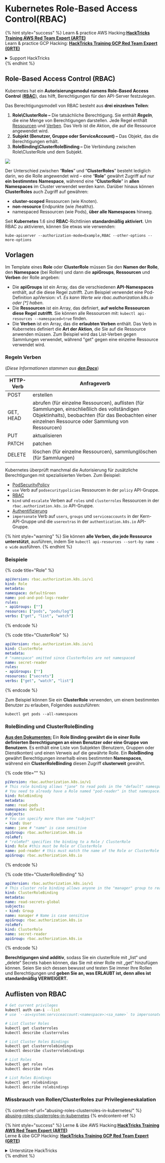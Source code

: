 # Kubernetes Role-Based Access Control(RBAC)

{% hint style="success" %}
Learn & practice AWS Hacking:<img src="../../.gitbook/assets/image (1).png" alt="" data-size="line">[**HackTricks Training AWS Red Team Expert (ARTE)**](https://training.hacktricks.xyz/courses/arte)<img src="../../.gitbook/assets/image (1).png" alt="" data-size="line">\
Learn & practice GCP Hacking: <img src="../../.gitbook/assets/image (2).png" alt="" data-size="line">[**HackTricks Training GCP Red Team Expert (GRTE)**<img src="../../.gitbook/assets/image (2).png" alt="" data-size="line">](https://training.hacktricks.xyz/courses/grte)

<details>

<summary>Support HackTricks</summary>

* Check the [**subscription plans**](https://github.com/sponsors/carlospolop)!
* **Join the** 💬 [**Discord group**](https://discord.gg/hRep4RUj7f) or the [**telegram group**](https://t.me/peass) or **follow** us on **Twitter** 🐦 [**@hacktricks\_live**](https://twitter.com/hacktricks\_live)**.**
* **Share hacking tricks by submitting PRs to the** [**HackTricks**](https://github.com/carlospolop/hacktricks) and [**HackTricks Cloud**](https://github.com/carlospolop/hacktricks-cloud) github repos.

</details>
{% endhint %}

## Role-Based Access Control (RBAC)

Kubernetes hat ein **Autorisierungsmodul namens Role-Based Access Control** ([**RBAC**](https://kubernetes.io/docs/reference/access-authn-authz/rbac/)), das hilft, Berechtigungen für den API-Server festzulegen.

Das Berechtigungsmodell von RBAC besteht aus **drei einzelnen Teilen**:

1. **Role\ClusterRole ­–** Die tatsächliche Berechtigung. Sie enthält _**Regeln**_, die eine Menge von Berechtigungen darstellen. Jede Regel enthält [Ressourcen](https://kubernetes.io/docs/reference/kubectl/overview/#resource-types) und [Verben](https://kubernetes.io/docs/reference/access-authn-authz/authorization/#determine-the-request-verb). Das Verb ist die Aktion, die auf die Ressource angewendet wird.
2. **Subjekt (Benutzer, Gruppe oder ServiceAccount) –** Das Objekt, das die Berechtigungen erhält.
3. **RoleBinding\ClusterRoleBinding –** Die Verbindung zwischen Role\ClusterRole und dem Subjekt.

![](https://www.cyberark.com/wp-content/uploads/2018/12/rolebiding\_serviceaccount\_and\_role-1024x551.png)

Der Unterschied zwischen “**Roles**” und “**ClusterRoles**” besteht lediglich darin, wo die Rolle angewendet wird – eine “**Role**” gewährt Zugriff auf nur **ein** **bestimmtes** **Namespace**, während eine “**ClusterRole**” in **allen Namespaces** im Cluster verwendet werden kann. Darüber hinaus können **ClusterRoles** auch Zugriff auf gewähren:

* **cluster-scoped** Ressourcen (wie Knoten).
* **non-resource** Endpunkte (wie /healthz).
* namespaced Ressourcen (wie Pods), **über alle Namespaces** hinweg.

Seit **Kubernetes** 1.6 sind **RBAC**-Richtlinien **standardmäßig aktiviert**. Um RBAC zu aktivieren, können Sie etwas wie verwenden:
```
kube-apiserver --authorization-mode=Example,RBAC --other-options --more-options
```
## Vorlagen

Im Template eines **Role** oder **ClusterRole** müssen Sie den **Namen der Rolle**, den **Namespace** (bei Rollen) und dann die **apiGroups**, **Ressourcen** und **Verben** der Rolle angeben:

* Die **apiGroups** ist ein Array, das die verschiedenen **API-Namespaces** enthält, auf die diese Regel zutrifft. Zum Beispiel verwendet eine Pod-Definition apiVersion: v1. _Es kann Werte wie rbac.authorization.k8s.io oder \[\*] haben_.
* Die **Ressourcen** ist ein Array, das definiert, **auf welche Ressourcen diese Regel zutrifft**. Sie können alle Ressourcen mit: `kubectl api-resources --namespaced=true` finden.
* Die **Verben** ist ein Array, das die **erlaubten Verben** enthält. Das Verb in Kubernetes definiert die **Art der Aktion**, die Sie auf die Ressource anwenden müssen. Zum Beispiel wird das List-Verben gegen Sammlungen verwendet, während "get" gegen eine einzelne Ressource verwendet wird.

### Regeln Verben

(_Diese Informationen stammen aus_ [_**den Docs**_](https://kubernetes.io/docs/reference/access-authn-authz/authorization/#determine-the-request-verb))

| HTTP-Verb | Anfrageverb                                                                                                                                                  |
| --------- | ------------------------------------------------------------------------------------------------------------------------------------------------------------- |
| POST      | erstellen                                                                                                                                                    |
| GET, HEAD | abrufen (für einzelne Ressourcen), auflisten (für Sammlungen, einschließlich des vollständigen Objektinhalts), beobachten (für das Beobachten einer einzelnen Ressource oder Sammlung von Ressourcen) |
| PUT       | aktualisieren                                                                                                                                               |
| PATCH     | patchen                                                                                                                                                      |
| DELETE    | löschen (für einzelne Ressourcen), sammlunglöschen (für Sammlungen)                                                                                         |

Kubernetes überprüft manchmal die Autorisierung für zusätzliche Berechtigungen mit spezialisierten Verben. Zum Beispiel:

* [PodSecurityPolicy](https://kubernetes.io/docs/concepts/policy/pod-security-policy/)
* `use` Verb auf `podsecuritypolicies` Ressourcen in der `policy` API-Gruppe.
* [RBAC](https://kubernetes.io/docs/reference/access-authn-authz/rbac/#privilege-escalation-prevention-and-bootstrapping)
* `bind` und `escalate` Verben auf `roles` und `clusterroles` Ressourcen in der `rbac.authorization.k8s.io` API-Gruppe.
* [Authentifizierung](https://kubernetes.io/docs/reference/access-authn-authz/authentication/)
* `impersonate` Verb auf `users`, `groups` und `serviceaccounts` in der Kern-API-Gruppe und die `userextras` in der `authentication.k8s.io` API-Gruppe.

{% hint style="warning" %}
Sie können **alle Verben, die jede Ressource unterstützt**, ausführen, indem Sie `kubectl api-resources --sort-by name -o wide` ausführen.
{% endhint %}

### Beispiele

{% code title="Role" %}
```yaml
apiVersion: rbac.authorization.k8s.io/v1
kind: Role
metadata:
namespace: defaultGreen
name: pod-and-pod-logs-reader
rules:
- apiGroups: [""]
resources: ["pods", "pods/log"]
verbs: ["get", "list", "watch"]
```
{% endcode %}

{% code title="ClusterRole" %}
```yaml
apiVersion: rbac.authorization.k8s.io/v1
kind: ClusterRole
metadata:
# "namespace" omitted since ClusterRoles are not namespaced
name: secret-reader
rules:
- apiGroups: [""]
resources: ["secrets"]
verbs: ["get", "watch", "list"]
```
{% endcode %}

Zum Beispiel können Sie ein **ClusterRole** verwenden, um einem bestimmten Benutzer zu erlauben, Folgendes auszuführen:
```
kubectl get pods --all-namespaces
```
### **RoleBinding und ClusterRoleBinding**

[**Aus den Dokumenten:**](https://kubernetes.io/docs/reference/access-authn-authz/rbac/#rolebinding-and-clusterrolebinding) Ein **Role Binding gewährt die in einer Rolle definierten Berechtigungen an einen Benutzer oder eine Gruppe von Benutzern**. Es enthält eine Liste von Subjekten (Benutzern, Gruppen oder Dienstkonten) und einen Verweis auf die gewährte Rolle. Ein **RoleBinding** gewährt Berechtigungen innerhalb eines bestimmten **Namespaces**, während ein **ClusterRoleBinding** diesen Zugriff **clusterweit** gewährt.

{% code title="" %}
```yaml
piVersion: rbac.authorization.k8s.io/v1
# This role binding allows "jane" to read pods in the "default" namespace.
# You need to already have a Role named "pod-reader" in that namespace.
kind: RoleBinding
metadata:
name: read-pods
namespace: default
subjects:
# You can specify more than one "subject"
- kind: User
name: jane # "name" is case sensitive
apiGroup: rbac.authorization.k8s.io
roleRef:
# "roleRef" specifies the binding to a Role / ClusterRole
kind: Role #this must be Role or ClusterRole
name: pod-reader # this must match the name of the Role or ClusterRole you wish to bind to
apiGroup: rbac.authorization.k8s.io
```
{% endcode %}

{% code title="ClusterRoleBinding" %}
```yaml
apiVersion: rbac.authorization.k8s.io/v1
# This cluster role binding allows anyone in the "manager" group to read secrets in any namespace.
kind: ClusterRoleBinding
metadata:
name: read-secrets-global
subjects:
- kind: Group
name: manager # Name is case sensitive
apiGroup: rbac.authorization.k8s.io
roleRef:
kind: ClusterRole
name: secret-reader
apiGroup: rbac.authorization.k8s.io
```
{% endcode %}

**Berechtigungen sind additiv**, sodass Sie ein clusterRole mit „list“ und „delete“ Secrets haben können, das Sie mit einer Rolle mit „get“ hinzufügen können. Seien Sie sich dessen bewusst und testen Sie immer Ihre Rollen und Berechtigungen und **geben Sie an, was ERLAUBT ist, denn alles ist standardmäßig VERWEIGERT.**

## **Auflisten von RBAC**
```bash
# Get current privileges
kubectl auth can-i --list
# use `--as=system:serviceaccount:<namespace>:<sa_name>` to impersonate a service account

# List Cluster Roles
kubectl get clusterroles
kubectl describe clusterroles

# List Cluster Roles Bindings
kubectl get clusterrolebindings
kubectl describe clusterrolebindings

# List Roles
kubectl get roles
kubectl describe roles

# List Roles Bindings
kubectl get rolebindings
kubectl describe rolebindings
```
### Missbrauch von Rollen/ClusterRoles zur Privilegieneskalation

{% content-ref url="abusing-roles-clusterroles-in-kubernetes/" %}
[abusing-roles-clusterroles-in-kubernetes](abusing-roles-clusterroles-in-kubernetes/)
{% endcontent-ref %}

{% hint style="success" %}
Lerne & übe AWS Hacking:<img src="../../.gitbook/assets/image (1).png" alt="" data-size="line">[**HackTricks Training AWS Red Team Expert (ARTE)**](https://training.hacktricks.xyz/courses/arte)<img src="../../.gitbook/assets/image (1).png" alt="" data-size="line">\
Lerne & übe GCP Hacking: <img src="../../.gitbook/assets/image (2).png" alt="" data-size="line">[**HackTricks Training GCP Red Team Expert (GRTE)**<img src="../../.gitbook/assets/image (2).png" alt="" data-size="line">](https://training.hacktricks.xyz/courses/grte)

<details>

<summary>Unterstütze HackTricks</summary>

* Überprüfe die [**Abonnementpläne**](https://github.com/sponsors/carlospolop)!
* **Tritt der** 💬 [**Discord-Gruppe**](https://discord.gg/hRep4RUj7f) oder der [**Telegram-Gruppe**](https://t.me/peass) bei oder **folge** uns auf **Twitter** 🐦 [**@hacktricks\_live**](https://twitter.com/hacktricks\_live)**.**
* **Teile Hacking-Tricks, indem du PRs zu den** [**HackTricks**](https://github.com/carlospolop/hacktricks) und [**HackTricks Cloud**](https://github.com/carlospolop/hacktricks-cloud) GitHub-Repos einreichst.

</details>
{% endhint %}
